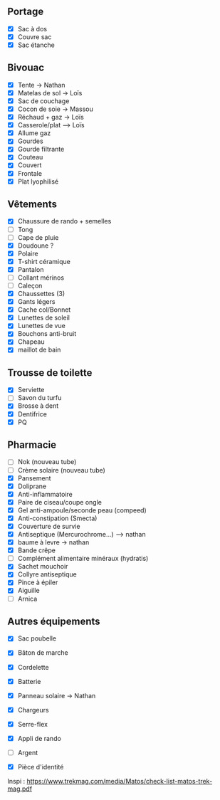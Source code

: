 ## Portage
- [x] Sac à dos
- [x] Couvre sac
- [x] Sac étanche
## Bivouac
- [x] Tente -> Nathan
- [x] Matelas de sol -> Loïs
- [x] Sac de couchage 
- [x] Cocon de soie -> Massou
- [x] Réchaud + gaz -> Loïs
- [x] Casserole/plat --> Loïs
- [x] Allume gaz
- [x] Gourdes
- [x] Gourde filtrante
- [x] Couteau
- [x] Couvert
- [x] Frontale
- [x] Plat lyophilisé
## Vêtements
- [x] Chaussure de rando + semelles
- [ ] Tong
- [ ] Cape de pluie
- [x] Doudoune ?
- [x] Polaire
- [x] T-shirt céramique
- [x] Pantalon
- [ ] Collant mérinos
- [ ] Caleçon
- [x] Chaussettes (3)
- [x] Gants légers
- [x] Cache col/Bonnet
- [x] Lunettes de soleil
- [x] Lunettes de vue
- [x] Bouchons anti-bruit
- [x] Chapeau
- [x] maillot de bain
## Trousse de toilette
- [x] Serviette
- [ ] Savon du turfu
- [x] Brosse à dent
- [x] Dentifrice
- [x] PQ
## Pharmacie
- [ ] Nok (nouveau tube)
- [ ] Crème solaire (nouveau tube)
- [x] Pansement
- [x] Doliprane
- [x] Anti-inflammatoire
- [x] Paire de ciseau/coupe ongle
- [x] Gel anti-ampoule/seconde peau (compeed)
- [x] Anti-constipation (Smecta)
- [x] Couverture de survie
- [x] Antiseptique (Mercurochrome...) --> nathan
- [x] baume à levre -> nathan
- [x] Bande crêpe
- [ ] Complément alimentaire minéraux (hydratis)
- [x] Sachet mouchoir
- [x] Collyre antiseptique
- [x] Pince à épiler
- [x] Aiguille
- [ ] Arnica
## Autres équipements
- [x] Sac poubelle
- [x] Bâton de marche
- [x] Cordelette
- [x] Batterie 
- [x] Panneau solaire -> Nathan
- [x] Chargeurs 
- [x] Serre-flex
- [x] Appli de rando
- [ ] Argent
- [x] Pièce d'identité


Inspi : https://www.trekmag.com/media/Matos/check-list-matos-trek-mag.pdf